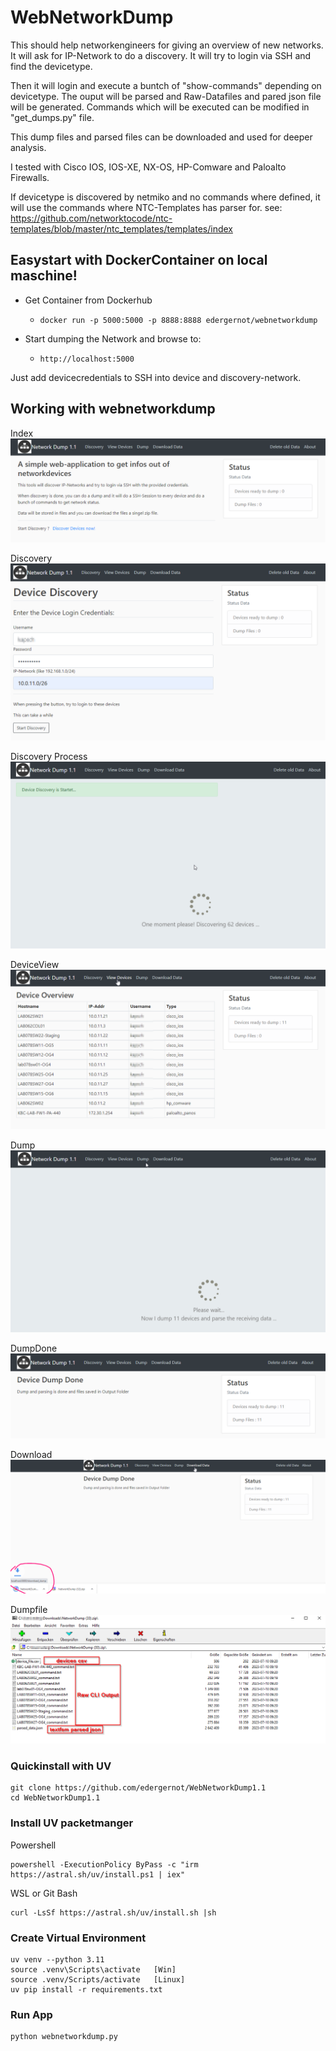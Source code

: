 # WebNetworkDump
This should help networkengineers for giving an overview of new networks. It will ask for IP-Network to do a discovery. It will try to login via SSH and find the devicetype.

Then it will login and execute a buntch of "show-commands" depending on devicetype. The ouput will be parsed and Raw-Datafiles and pared json file will be generated. Commands which will be executed can be modified in "get_dumps.py" file. 

This dump files and parsed files can be downloaded and used for deeper analysis.

I tested with Cisco IOS, IOS-XE, NX-OS, HP-Comware and Paloalto Firewalls.

If devicetype is discovered by netmiko and no commands where defined, it will use the commands where NTC-Templates has parser for.
see: https://github.com/networktocode/ntc-templates/blob/master/ntc_templates/templates/index


## Easystart with DockerContainer on local maschine!

- Get Container from Dockerhub
  - ```docker run -p 5000:5000 -p 8888:8888 edergernot/webnetworkdump```

- Start dumping the Network and browse to:
  - ```http://localhost:5000```

Just add devicecredentials to SSH into device and discovery-network.

## Working with webnetworkdump

Index
![Index](images/index.png)

Discovery
![Discovery](images/Discovery.png)

Discovery Process
![Discovery Process](images/Discovery-Process.png)

DeviceView
![Device View](images/Device-View.png)

Dump
![Dump](images/Dumping.png)

DumpDone
![Dump Done](images/Dump_done.png)

Download
![Download](images/Download.png)

Dumpfile
![Dumpfile](images/Zipfile.png)


### Quickinstall with UV
```
git clone https://github.com/edergernot/WebNetworkDump1.1
cd WebNetworkDump1.1
```

### Install UV packetmanger
Powershell
```
powershell -ExecutionPolicy ByPass -c "irm https://astral.sh/uv/install.ps1 | iex"
```
WSL or Git Bash
```
curl -LsSf https://astral.sh/uv/install.sh |sh
```
### Create Virtual Environment
```
uv venv --python 3.11
source .venv\Scripts\activate   [Win]
source .venv/Scripts/activate   [Linux]
uv pip install -r requirements.txt
```
### Run App
```
python webnetworkdump.py
```

